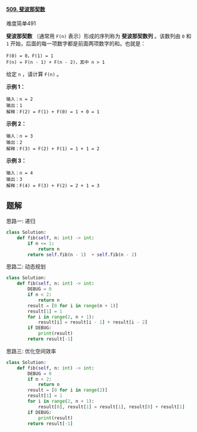 #### [509. 斐波那契数](https://leetcode.cn/problems/fibonacci-number/)

难度简单491

**斐波那契数** （通常用 `F(n)` 表示）形成的序列称为 **斐波那契数列** 。该数列由 `0` 和 `1` 开始，后面的每一项数字都是前面两项数字的和。也就是：

```
F(0) = 0，F(1) = 1
F(n) = F(n - 1) + F(n - 2)，其中 n > 1
```

给定 `n` ，请计算 `F(n)` 。

 

**示例 1：**

```
输入：n = 2
输出：1
解释：F(2) = F(1) + F(0) = 1 + 0 = 1
```

**示例 2：**

```
输入：n = 3
输出：2
解释：F(3) = F(2) + F(1) = 1 + 1 = 2
```

**示例 3：**

```
输入：n = 4
输出：3
解释：F(4) = F(3) + F(2) = 2 + 1 = 3
```

 

## 题解

思路一: 递归

~~~python
class Solution:
    def fib(self, n: int) -> int:
        if n <= 1:
            return n 
        return self.fib(n - 1)  + self.fib(n - 2)
~~~

思路二: 动态规划

~~~python
class Solution:
    def fib(self, n: int) -> int:
        DEBUG = 0
        if n < 2:
            return n
        result = [0 for i in range(n + 1)]
        result[1] = 1
        for i in range(2, n + 1):
            result[i] = result[i - 1] + result[i - 2]
        if DEBUG:
            print(result)
        return result[-1]
~~~

思路三: 优化空间效率

~~~python
class Solution:
    def fib(self, n: int) -> int:
        DEBUG = 0
        if n < 2:
            return n
        result = [0 for i in range(2)]
        result[1] = 1
        for i in range(2, n + 1):
            result[0], result[1] = result[1], result[0] + result[1]
        if DEBUG:
            print(result)
        return result[-1]

~~~


